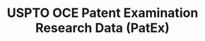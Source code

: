 ---
bigquery: https://console.cloud.google.com/bigquery?p=patents-public-data&d=uspto_oce_pair&page=dataset
citation: 'Graham, S. Marco, A., and Miller, A. (2015). “The USPTO Patent Examination
  Research Dataset: A Window on the Process of Patent Examination.”'
contributors: Graham, S. Marco, A., Miller, A.
cost: None
description: The latest version of PatEx (referred to below as the 2020 release) contains
  detailed information on nearly 11.9 million publicly-viewable provisional and non-provisional
  patent applications to the USPTO and over 4.6 million Patent Cooperation Treaty
  (PCT) applications. It is based on data that OCE downloaded from the Patent Examination
  Data System (PEDS) in April, 2021. The PEDS data are sourced from Public PAIR. The
  first time that OCE used PEDS as the basis of PatEx was for the 2019 release. We
  took the PEDS data and organized it into the familiar PatEx data files, which are
  based on the organization of the Public PAIR portal. The data files include information
  on each application’s characteristics, prosecution history, continuation history,
  claims of foreign priority, patent term adjustment history, publication history,
  and correspondence address information.
documentation: 'For the 2019 and later releases, new technical documentation is available
  https://www.uspto.gov/sites/default/files/documents/PatEx-2019-Technical-Doc.pdf


  A document describing the 2014-2017 data sets is available and can be cited as:
  Graham, Stuart J.H. and Marco, Alan C. and Miller, Richard, The USPTO Patent Examination
  Research Dataset: A Window on the Process of Patent Examination (November 30, 2015).
  Available at SSRN: https://ssrn.com/abstract=2702637.'
last_edit: Mon, 04 Apr 2022 19:06:22 GMT
location: https://www.uspto.gov/ip-policy/economic-research/research-datasets/patent-examination-research-dataset-public-pair
maintained_by: EconomicsData@uspto.gov
related_publications: https://ssrn.com/abstract=29956744, https://ssrn.com/abstract=2702637
schema_fields: '[''inventor_name_middle'', ''application_number'', ''small_entity_indicator'',
  ''filing_date'', ''correspondence_region_code'', ''examiner_name_first'', ''confirm_number'',
  ''inventor_address_type'', ''foreign_parent_date'', ''correspondence_region_name'',
  ''parent_filing_date'', ''event_description'', ''correspondence_country_name'',
  ''inventor_name_first'', ''earliest_pgpub_number'', ''invention_subject_matter'',
  ''correspondence_postal_code'', ''inventor_country_code'', ''inventor_name_last'',
  ''correspondence_street_line_1'', ''invention_title'', ''file_location_date'', ''correspondence_name_line_2'',
  ''application_number_pair'', ''file_location'', ''application_type'', ''appl_status_code'',
  ''atty_docket_number'', ''appl_status_date'', ''patent_issue_date'', ''abandon_date'',
  ''aia_first_to_file'', ''foreign_parent_id'', ''disposal_type'', ''inventor_region_code'',
  ''parent_country_code'', ''inventor_rank'', ''examiner_name_last'', ''parent_application_number'',
  ''examiner_id'', ''uspc_subclass'', ''continuation_type'', ''status_code'', ''inventor_country_name'',
  ''correspondence_city'', ''recorded_date'', ''correspondence_street_line_2'', ''earliest_pgpub_date'',
  ''child_filing_date'', ''correspondence_country_code'', ''customer_number'', ''correspondence_name_line_1'',
  ''event_code'', ''parent_country'', ''status_description'', ''child_application_number'',
  ''wipo_pub_number'', ''patent_number'', ''examiner_art_unit'', ''uspc_class'', ''wipo_pub_date'',
  ''sequence_number'', ''examiner_name_middle'']'
shortname: patex
tags:
- patents
- legal
- history
terms_of_use: 'USPTO’s online databases are not designed or intended to be a source
  for bulk downloads of USPTO data when accessed through the website’s interfaces.
  Individuals, companies, IP addresses, or blocks of IP addresses who, in effect,
  deny or decrease service by generating unusually high numbers of database accesses
  (searches, pages, or hits), whether generated manually or in an automated fashion,
  may be denied access to USPTO servers without notice.


  Bulk data products may be separately obtained from the USPTO, either for free or
  at the cost of dissemination. For details, see information on Electronic Bulk Data
  Products: https://www.uspto.gov/learning-and-resources/electronic-bulk-data-products'
title: USPTO OCE Patent Examination Research Data (PatEx)
uuid: 4342caa7-23af-420c-b2f6-6088f133df6a
---